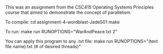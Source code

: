This was an assignment from the CSC415 Operating Systems Principles course that aimed to demonstrate the concept of parallelism.

To compile:
cd assignment-4-wordblast-JadeS01
make

To run:
make run RUNOPTIONS="WarAndPeace.txt 2"

You can apply this program to any .txt file:
make run RUNOPTIONS="(text file name).txt (# of desired threads)"

